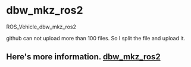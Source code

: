 # dbw_mkz_ros2
ROS_Vehicle_dbw_mkz_ros2

github can not upload more than 100 files. So I split the file and upload it.

Here's more information.
[dbw_mkz_ros2](https://github.com/jiwoong7813/dbw_mkz_ros)
----------

